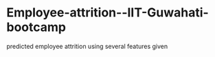 # Employee-attrition--IIT-Guwahati-bootcamp
predicted employee attrition using several features given

